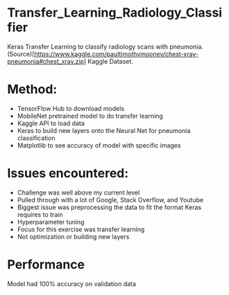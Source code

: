 # Transfer_Learning_Radiology_Classifier
Keras Transfer Learning to classify radiology scans with pneumonia. (Source)[https://www.kaggle.com/paultimothymooney/chest-xray-pneumonia#chest_xray.zip] Kaggle Dataset.

# Method:

 - TensorFlow Hub to download models
 - MobileNet pretrained model to do transfer learning
 - Kaggle API to load data
 - Keras to build new layers onto the Neural Net for pneumonia classification
 - Matplotlib to see accuracy of model with specific images

# Issues encountered:

 - Challenge was well above my current level
 - Pulled through with a lot of Google, Stack Overflow, and Youtube
 - Biggest issue was preprocessing the data to fit the format Keras requires to train
 - Hyperparameter tuning
 - Focus for this exercise was transfer learning
 - Not optimization or building new layers
 
 # Performance
 Model had 100% accuracy on validation data
